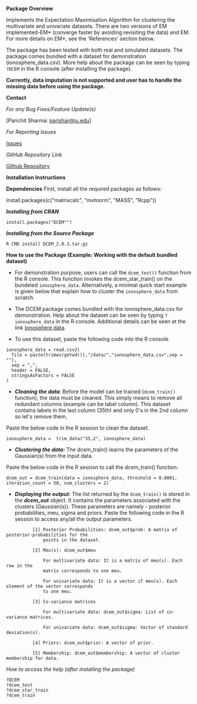 **Package Overview**

Implements the Expectation Maximisation Algorithm for clustering the multivariate and univariate datasets. There are two versions of EM implemented-EM* (converge faster by avoiding revisiting the data) and EM. For more details on EM\*, see the 'References' section below.  

The package has been tested with both real and simulated datasets. The package comes bundled with a dataset for demonstration (ionosphere_data.csv). More help about the package can be seen by typing `?DCEM` in the R console (after installing the package).

**Currently, data imputation is not supported and user has to handle the missing data before using the package.**


**Contact**

*For any Bug Fixes/Feature Update(s)*

[Parichit Sharma: parishar@iu.edu]

*For Reporting Issues*

[Issues](https://github.com/parichit/DCEM/issues)

*GitHub Repository Link*

[Github Repository](https://github.com/parichit/DCEM)
  
  
**Installation Instructions**

__Dependencies__ First, install all the required packages as follows:

install.packages(c("matrixcalc", "mvtnorm", "MASS", "Rcpp"))

**_Installing from CRAN_**

```
install.packages("DCEM"")
```

**_Installing from the Source Package_**

```
R CMD install DCEM_2.0.3.tar.gz
```

**How to use the Package (Example: Working with the default bundled dataset)**

- For demonstration purpose, users can call the `dcem_test()` function from the R console. This function invokes the dcem_star_train() on the bundeled `ionosphere_data`. Alternatively, a minimal quick start example is given below that explain how to cluster the `ionosphere_data` from scratch.

- The DCEM package comes bundled with the ionosphere_data.csv for demonstration. Help about the dataset can be seen by typing `?ionosphere_data` in the R console. Additional details can be seen at the link [Ionosphere data](http://archive.ics.uci.edu/ml/datasets/Ionospher). 

- To use this dataset, paste the following code into the R console.

```
ionosphere_data = read.csv2(
  file = paste(trimws(getwd()),"/data/","ionosphere_data.csv",sep = ""),
  sep = ",",
  header = FALSE,
  stringsAsFactors = FALSE
)
```

- **_Cleaning the data_**: Before the model can be trained (`dcem_train()` function), the data must be cleaned. This simply means to remove all redundant columns (example can be label column). This dataset contains labels in the last column (35th) and only 0's in the 2nd column so let's remove them,

Paste the below code in the R session to clean the dataset.

```
ionosphere_data =  trim_data("35,2", ionosphere_data)
```

- **_Clustering the data:_** The dcem_train() learns the parameters of the Gaussian(s) from the input data.

Paste the below code in the R session to call the dcem_train() function.

```
dcem_out = dcem_train(data = ionosphere_data, threshold = 0.0001, iteration_count = 50, num_clusters = 2)
```

- **_Displaying the output:_** The list returned by the `dcem_train()` is stored in the **_dcem_out_** object. It contains the parameters associated with the clusters (Gaussian(s)). These parameters are namely - posterior probabilities, meu, sigma and priors. Paste the following code in the R session to access any/all the output parameters. 

``` 
          [1] Posterior Probabilities: dcem_out$prob: A matrix of posterior-probabilities for the 
              points in the dataset.
              
          [2] Meu(s): dcem_out$meu
              
              For multivariate data: It is a matrix of meu(s). Each row in the  
              matrix corresponds to one meu.
              
              For univariate data: It is a vector if meu(s). Each element of the vector corresponds 
              to one meu.
              
          [3] Co-variance matrices 
          
              For multivariate data: dcem_out$sigma: List of co-variance matrices.
          
              For univariate data: dcem_out$sigma: Vector of standard deviation(s).
               
          [4] Priors: dcem_out$prior: A vector of prior.
          
          [5] Membership: dcem_out$membership: A vector of cluster membership for data.
```

*How to access the help (after installing the package)*

```
?DCEM
?dcem_test
?dcem_star_train
?dcem_train
```


